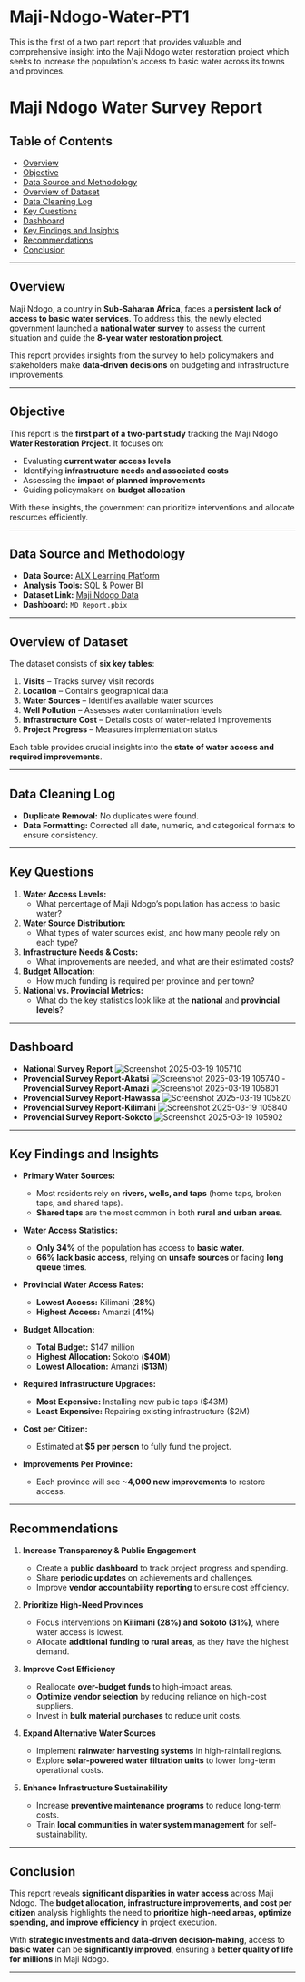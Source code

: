 # Maji-Ndogo-Water-PT1
This is the first of a two part report that provides valuable and comprehensive insight into the Maji Ndogo water restoration project which seeks to increase the population's access to basic water across its towns and provinces.
# Maji Ndogo Water Survey Report

## Table of Contents
- [Overview](#overview)
- [Objective](#objective)
- [Data Source and Methodology](#data-source-and-methodology)
- [Overview of Dataset](#overview-of-dataset)
- [Data Cleaning Log](#data-cleaning-log)
- [Key Questions](#key-questions)
- [Dashboard](Dashboard)
- [Key Findings and Insights](#key-findings-and-insights)
- [Recommendations](#recommendations)
- [Conclusion](#conclusion)

---

## Overview
Maji Ndogo, a country in **Sub-Saharan Africa**, faces a **persistent lack of access to basic water services**. To address this, the newly elected government launched a **national water survey** to assess the current situation and guide the **8-year water restoration project**.  

This report provides insights from the survey to help policymakers and stakeholders make **data-driven decisions** on budgeting and infrastructure improvements.

---

## Objective
This report is the **first part of a two-part study** tracking the Maji Ndogo **Water Restoration Project**. It focuses on:  
- Evaluating **current water access levels**  
- Identifying **infrastructure needs and associated costs**  
- Assessing the **impact of planned improvements**  
- Guiding policymakers on **budget allocation**  

With these insights, the government can prioritize interventions and allocate resources efficiently.

---

## Data Source and Methodology
- **Data Source:** [ALX Learning Platform](https://alx-learn.explore.ai/student/dashboard)  
- **Analysis Tools:** SQL & Power BI  
- **Dataset Link:** [Maji Ndogo Data](https://docs.google.com/spreadsheets/d/1LBhcuzFUF1UOwOYPKb24vchiYKNLY60C8Exikg5bwU8/edit?usp=sharing)  
- **Dashboard:** `MD Report.pbix`  

---

## Overview of Dataset
The dataset consists of **six key tables**:  
1. **Visits** – Tracks survey visit records  
2. **Location** – Contains geographical data  
3. **Water Sources** – Identifies available water sources  
4. **Well Pollution** – Assesses water contamination levels  
5. **Infrastructure Cost** – Details costs of water-related improvements  
6. **Project Progress** – Measures implementation status  

Each table provides crucial insights into the **state of water access and required improvements**.

---

## Data Cleaning Log
- **Duplicate Removal:** No duplicates were found.  
- **Data Formatting:** Corrected all date, numeric, and categorical formats to ensure consistency.  

---

## Key Questions
1. **Water Access Levels:**  
   - What percentage of Maji Ndogo’s population has access to basic water?  
2. **Water Source Distribution:**  
   - What types of water sources exist, and how many people rely on each type?  
3. **Infrastructure Needs & Costs:**  
   - What improvements are needed, and what are their estimated costs?  
4. **Budget Allocation:**  
   - How much funding is required per province and per town?  
5. **National vs. Provincial Metrics:**  
   - What do the key statistics look like at the **national** and **provincial levels**?

---

## Dashboard
- **National Survey Report**
![Screenshot 2025-03-19 105710](https://github.com/user-attachments/assets/94ee68f3-8de5-46b2-b5bf-3ea359cf9e92)
- **Provencial Survey Report-Akatsi**
![Screenshot 2025-03-19 105740](https://github.com/user-attachments/assets/310c0067-9aac-45ec-baae-edeadd831a2d)
-**Provencial Survey Report-Amazi**
![Screenshot 2025-03-19 105801](https://github.com/user-attachments/assets/9396c386-5105-4bf3-b500-f26326ccd6a7)
- **Provencial Survey Report-Hawassa**
![Screenshot 2025-03-19 105820](https://github.com/user-attachments/assets/21521d78-4072-4348-ac2f-30b8edce735d)
- **Provencial Survey Report-Kilimani**
![Screenshot 2025-03-19 105840](https://github.com/user-attachments/assets/b5fad947-1571-4c50-9650-d7d0a99f6244)
- **Provencial Survey Report-Sokoto**
![Screenshot 2025-03-19 105902](https://github.com/user-attachments/assets/a1982995-0ae8-43b0-ba9a-dd05d32f8672)

---

## Key Findings and Insights
- **Primary Water Sources:**  
  - Most residents rely on **rivers, wells, and taps** (home taps, broken taps, and shared taps).  
  - **Shared taps** are the most common in both **rural and urban areas**.  

- **Water Access Statistics:**  
  - **Only 34%** of the population has access to **basic water**.  
  - **66% lack basic access**, relying on **unsafe sources** or facing **long queue times**.  

- **Provincial Water Access Rates:**  
  - **Lowest Access:** Kilimani (**28%**)  
  - **Highest Access:** Amanzi (**41%**)  

- **Budget Allocation:**  
  - **Total Budget:** $147 million  
  - **Highest Allocation:** Sokoto (**$40M**)  
  - **Lowest Allocation:** Amanzi (**$13M**)  

- **Required Infrastructure Upgrades:**  
  - **Most Expensive:** Installing new public taps ($43M)  
  - **Least Expensive:** Repairing existing infrastructure ($2M)  

- **Cost per Citizen:**  
  - Estimated at **$5 per person** to fully fund the project.  

- **Improvements Per Province:**  
  - Each province will see **~4,000 new improvements** to restore access.  

---

## Recommendations
1. **Increase Transparency & Public Engagement**  
   - Create a **public dashboard** to track project progress and spending.  
   - Share **periodic updates** on achievements and challenges.  
   - Improve **vendor accountability reporting** to ensure cost efficiency.  

2. **Prioritize High-Need Provinces**  
   - Focus interventions on **Kilimani (28%) and Sokoto (31%)**, where water access is lowest.  
   - Allocate **additional funding to rural areas**, as they have the highest demand.  

3. **Improve Cost Efficiency**  
   - Reallocate **over-budget funds** to high-impact areas.  
   - **Optimize vendor selection** by reducing reliance on high-cost suppliers.  
   - Invest in **bulk material purchases** to reduce unit costs.  

4. **Expand Alternative Water Sources**  
   - Implement **rainwater harvesting systems** in high-rainfall regions.  
   - Explore **solar-powered water filtration units** to lower long-term operational costs.  

5. **Enhance Infrastructure Sustainability**  
   - Increase **preventive maintenance programs** to reduce long-term costs.  
   - Train **local communities in water system management** for self-sustainability.  

---

## Conclusion
This report reveals **significant disparities in water access** across Maji Ndogo. The **budget allocation, infrastructure improvements, and cost per citizen** analysis highlights the need to **prioritize high-need areas, optimize spending, and improve efficiency** in project execution.  

With **strategic investments and data-driven decision-making**, access to **basic water** can be **significantly improved**, ensuring a **better quality of life for millions** in Maji Ndogo.  

---
